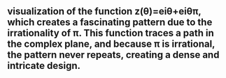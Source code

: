 ## visualization of the function z(θ)=eiθ+eiθπ, which creates a fascinating pattern due to the irrationality of π. This function traces a path in the complex plane, and because π is irrational, the pattern never repeats, creating a dense and intricate design.

